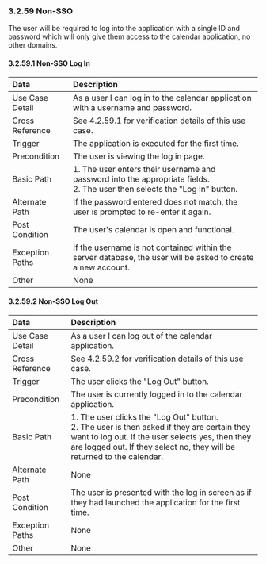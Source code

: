 ### 3.2.59 Non-SSO

The user will be required to log into the application with a single ID and password which will only give them access to the calendar application, no other domains.

#### 3.2.59.1 Non-SSO Log In

| Data          | Description |
|:--------------| :--------------|
|Use Case Detail| As a user I can log in to the calendar application with a username and password.|
|Cross Reference | See 4.2.59.1 for verification details of this use case.|
|Trigger        | The application is executed for the first time.|
|Precondition   | The user is viewing the log in page.|
|Basic Path     | 1. The user enters their username and password into the appropriate fields.<br> 2. The user then selects the "Log In" button.|
|Alternate Path | If the password entered does not match, the user is prompted to re-enter it again.|
|Post Condition | The user's calendar is open and functional.|
|Exception Paths| If the username is not contained within the server database, the user will be asked to create a new account.|
|Other          | None|

#### 3.2.59.2 Non-SSO Log Out

| Data          | Description |
|:--------------| :--------------|
|Use Case Detail| As a user I can log out of the calendar application.|
|Cross Reference | See 4.2.59.2 for verification details of this use case.|
|Trigger        | The user clicks the "Log Out" button.|
|Precondition   | The user is currently logged in to the calendar application.|
|Basic Path     | 1. The user clicks the "Log Out" button.<br> 2. The user is then asked if they are certain they want to log out. If the user selects yes, then they are logged out. If they select no, they will be returned to the calendar.|
|Alternate Path | None|
|Post Condition | The user is presented with the log in screen as if they had launched the application for the first time.|
|Exception Paths| None|
|Other          | None|


